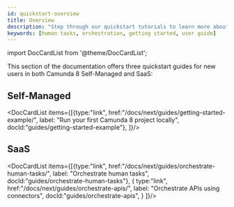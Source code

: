 ```yaml
---
id: quickstart-overview
title: Overview
description: "Step through our quickstart tutorials to learn more about Camunda 8 as a beginner."
keywords: [human tasks, orchestration, getting started, user guide]
---
```


import DocCardList from '@theme/DocCardList';

This section of the documentation offers three quickstart guides for new users in both Camunda 8 Self-Managed and SaaS:

## Self-Managed

<DocCardList items={[{type:"link", href:"/docs/next/guides/getting-started-example/", label: "Run your first Camunda 8 project locally", docId:"guides/getting-started-example"},
]}/>

## SaaS

<DocCardList items={[{type:"link", href:"/docs/next/guides/orchestrate-human-tasks/", label: "Orchestrate human tasks", docId:"guides/orchestrate-human-tasks"},
{
type:"link", href:"/docs/next/guides/orchestrate-apis/", label: "Orchestrate APIs using connectors", docId:"guides/orchestrate-apis",
}
]}/>
